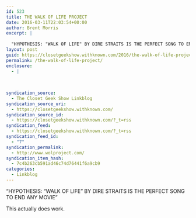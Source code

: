 ```yaml
---
id: 523
title: THE WALK OF LIFE PROJECT
date: 2016-03-11T22:03:54+00:00
author: Brent Morris
excerpt: |
  
  "HYPOTHESIS: "WALK OF LIFE" BY DIRE STRAITS IS THE PERFECT SONG TO END ANY MOVIE"This actually does work.
layout: post
guid: https://closetgeekshow.withknown.com/2016/the-walk-of-life-project
permalink: /the-walk-of-life-project/
enclosure:
  - |
    
    
    
syndication_source:
  - The Closet Geek Show Linkblog
syndication_source_uri:
  - https://closetgeekshow.withknown.com/
syndication_source_id:
  - https://closetgeekshow.withknown.com/?_t=rss
syndication_feed:
  - https://closetgeekshow.withknown.com/?_t=rss
syndication_feed_id:
  - "7"
syndication_permalink:
  - http://www.wolproject.com/
syndication_item_hash:
  - 7c4b263cb591ad46c74d76441f6a9cb9
categories:
  - Linkblog
---
```

<div class="known-bookmark">
  <p>
    &#8220;HYPOTHESIS: &#8220;WALK OF LIFE&#8221; BY DIRE STRAITS IS THE PERFECT SONG TO END ANY MOVIE&#8221;
  </p>
  
  <p>
    This actually does work.
  </p>
  
  <p>
  </p>
</div>